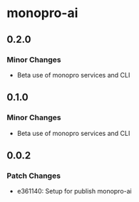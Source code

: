 # monopro-ai

## 0.2.0

### Minor Changes

- Beta use of monopro services and CLI

## 0.1.0

### Minor Changes

- Beta use of monopro services and CLI

## 0.0.2

### Patch Changes

- e361140: Setup for publish monopro-ai
